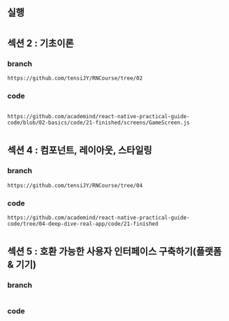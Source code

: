 ## 실행

#

## 섹션 2 : 기초이론

### branch

```
https://github.com/tensiJY/RNCourse/tree/02
```

### code

```

https://github.com/academind/react-native-practical-guide-code/blob/02-basics/code/21-finished/screens/GameScreen.js
```

#

## 섹션 4 : 컴포넌트, 레이아웃, 스타일링

### branch

```
https://github.com/tensiJY/RNCourse/tree/04
```

### code

```
https://github.com/academind/react-native-practical-guide-code/tree/04-deep-dive-real-app/code/21-finished
```

#

## 섹션 5 : 호환 가능한 사용자 인터페이스 구축하기(플랫폼 & 기기)

### branch

```

```

### code

```

```
